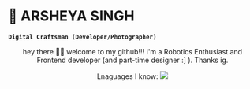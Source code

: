 # 📸 ARSHEYA SINGH

**`Digital Craftsman (Developer/Photographer)`**

<p align="center">
  hey there 👋🏼 welcome to my github!!! I'm a Robotics Enthusiast and Frontend developer (and part-time designer :] ). Thanks ig.
</p>

<p align="center">
  Lnaguages I know:
  <a href="https://skillicons.dev">
    <img src="https://skillicons.dev/icons?i=html,css,js,ts,tailwind,sass,react,vite,nextjs,npm,yarn,bun,c,cpp,blender,bootstrap,codepen,docker,express,figma,firebase,nodejs,git,github,java,python,latex,obsidian" />
  </a>
</p>

